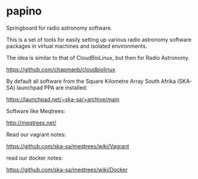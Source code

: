 papino
======

Springboard for radio astronomy software.

This is a set of tools for easily setting up various radio
astronomy software packages in virtual machines and isolated
environments.

The idea is similar to that of CloudBioLinux, but then for
Radio Astronomy.

https://github.com/chapmanb/cloudbiolinux

By default all software from the Square Kilometre Array South
Afrika (SKA-SA) launchpad PPA are installed:

https://launchpad.net/~ska-sa/+archive/main

Software like Meqtrees:

http://meqtrees.net/


Read our vagrant notes:

https://github.com/ska-sa/meqtrees/wiki/Vagrant


read our docker notes:

https://github.com/ska-sa/meqtrees/wiki/Docker

